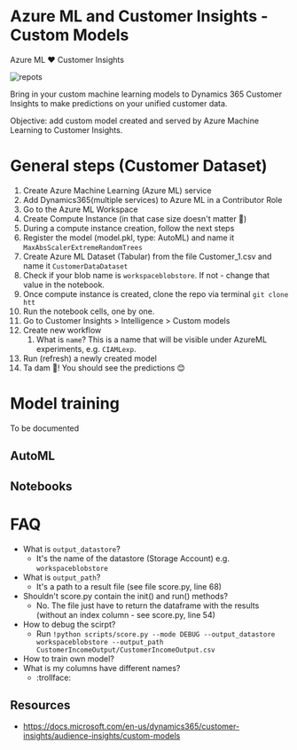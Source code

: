 # Azure ML and Customer Insights - Custom Models
Azure ML :hearts: Customer Insights

![repots](https://github.com/ekote/azure-architect/blob/master/images/Flame_Remote_Working_transparent_by_Icons8.gif?raw=true)


Bring in your custom machine learning models to Dynamics 365 Customer Insights to make predictions on your unified customer data.

Objective: add custom model created and served by Azure Machine Learning to Customer Insights.

# General steps (Customer Dataset)
1. Create Azure Machine Learning (Azure ML) service
2. Add Dynamics365(multiple services) to Azure ML in a Contributor Role
3. Go to the Azure ML Workspace
4. Create Compute Instance (in that case size doesn't matter :cactus:)
5. During a compute instance creation, follow the next steps
6. Register the model (model.pkl, type: AutoML) and name it `MaxAbsScalerExtremeRandomTrees`
7. Create Azure ML Dataset (Tabular) from the file Customer_1.csv and name it `CustomerDataDataset`
8. Check if your blob name is `workspaceblobstore`. If not - change that value in the notebook.
9. Once compute instance is created, clone the repo via terminal `git clone htt`
10. Run the notebook cells, one by one.
11. Go to Customer Insights > Intelligence > Custom models
12. Create new workflow 
    1. What is `name`? This is a name that will be visible under AzureML experiments, e.g. `CIAMLexp`.
13. Run (refresh) a newly created model
14. Ta dam :tada:! You should see the predictions :blush:



# Model training
To be documented
## AutoML
## Notebooks

# FAQ
- What is `output_datastore`?
  - It's the name of the datastore (Storage Account) e.g. `workspaceblobstore`
- What is `output_path`?
  - It's a path to a result file (see file score.py, line 68)
- Shouldn't score.py contain the init() and run() methods? 
  - No. The file just have to return the dataframe with the results (without an index column - see score.py, line 54) 
- How to debug the scirpt?
  - Run `!python scripts/score.py --mode DEBUG --output_datastore workspaceblobstore --output_path CustomerIncomeOutput/CustomerIncomeOutput.csv`
- How to train own model?
- What is my columns have different names?
  - :trollface:

## Resources
- https://docs.microsoft.com/en-us/dynamics365/customer-insights/audience-insights/custom-models
